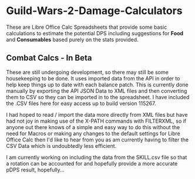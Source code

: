 # Guild-Wars-2-Damage-Calculators
These are Libre Office Calc Spreadsheets that provide some basic calculations to estimate the potential DPS including suggestions for **Food** and **Consumables** based purely on the stats provided.

## Combat Calcs - In Beta

These are still undergoing development, so there may still be some housekeeping to be done. It uses imported data from the API in order to help keep things up to date with each balance patch. This is currently done manually by exporting the API JSON Data to XML files and then converting them to CSV so they can be imported in to the spreadsheet. I have included the .CSV files here for easy access up to build version 115267.

I had hoped to read / import the data more directly from XML files but have had not joy in making use of the X-PATH commands with FILTERXML, so if anyone out there knows of a simple and easy way to do this without the need for Macros or making any changes to the default settings for Libre Office Calc then I'd like to hear from you as am currently having to filter the CSV Data which is undoubtedly less efficient.

I am currently working on including the data from the SKILL.csv file so that a rotation can be accounted for and hopefully provide a more accurate pDPS result, hopefully...

